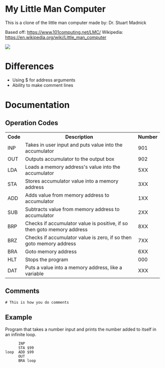 

# My Little Man Computer
This is a clone of the little man computer made by: Dr. Stuart Madnick

Based off: https://www.101computing.net/LMC/
Wikipedia: https://en.wikipedia.org/wiki/Little_man_computer

<img src="https://i.imgur.com/sc45lWi.png">

# Differences
- Using $ for address arguments
- Ability to make comment lines

# Documentation

## Operation Codes
<table>
  <tr>
    <th>Code</th>
    <th>Description</th>
    <th>Number</th>
  </tr>
  <tr>
    <td>INP</td>
    <td>Takes in user input and puts value into the accumulator</td>
    <td>901</td>
  </tr>
  <tr>
    <td>OUT</td>
    <td>Outputs accumulator to the output box</td>
    <td>902</td>
  </tr>
  <tr>
    <td>LDA</td>
    <td>Loads a memory address's value into the accumulator</td>
    <td>5XX</td>
  </tr>
  <tr>
    <td>STA</td>
    <td>Stores accumulator value into a memory address</td>
    <td>3XX</td>
  </tr>
  <tr>
    <td>ADD</td>
    <td>Adds value from memory address to accumulator</td>
    <td>1XX</td>
  </tr>
  <tr>
    <td>SUB</td>
    <td>Subtracts value from memory address to accumulator</td>
    <td>2XX</td>
  </tr>
  <tr>
    <td>BRP</td>
    <td>Checks if accumulator value is positive, if so then goto memory address</td>
    <td>8XX</td>
  </tr>
  <tr>
    <td>BRZ</td>
    <td>Checks if accumulator value is zero, if so then goto memory address</td>
    <td>7XX</td>
  </tr>
  <tr>
    <td>BRA</td>
    <td>Goto memory address</td>
    <td>6XX</td>
  </tr>  
  <tr>
    <td>HLT</td>
    <td>Stops the program</td>
    <td>000</td>
  </tr>  
  <tr>
    <td>DAT</td>
    <td>Puts a value into a memory address, like a variable</td>
    <td>XXX</td>
  </tr>  
</table>

## Comments
```
# This is how you do comments
```

## Example
Program that takes a number input and prints 
the number added to itself in an infinite loop.
```
      INP
      STA $99
loop  ADD $99
      OUT
      BRA loop
```
